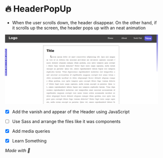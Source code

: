 # :fire: HeaderPopUp 
- When the user scrolls down, the header disappear. On the other hand, if it scrolls up the screen, the header pops up with an neat animation

![screenshot](./screenshot.png)

- [x] Add the vanish and appear of the Header using JavaScript
- [ ] Use Sass and arrange the files like it was components
- [x] Add media queries
- [x] Learn Something 


*Made with 💜*